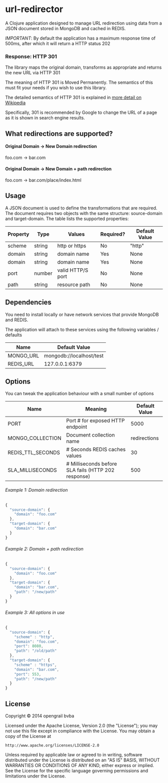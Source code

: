 # url-redirector

A Clojure application designed to manage URL redirection using data from a JSON document stored in MongoDB and cached in REDIS.

*IMPORTANT*: By default the application has a maximum response time of 500ms, after which it will return a HTTP status 202

### Response: HTTP 301

The library maps the original domain, transforms as appropriate and returns the new URL via HTTP 301

The meaning of HTTP 301 is Moved Permanently. The semantics of this must fit your needs if you wish to use this library.

The detailed semantics of HTTP 301 is explained in [more detail on Wikipedia](https://en.wikipedia.org/wiki/HTTP_301)

Specifically, 301 is recommended by Google to change the URL of a page as it is shown in search engine results.

## What redirections are supported?

#### Original Domain -> New Domain redirection

foo.com -> bar.com

#### Original Domain -> New Domain + path redirection

foo.com -> bar.com/place/index.html

## Usage

A JSON document is used to define the transformations that are required. The document requires two objects with 
the same structure: source-domain and target-domain. The table lists the supported properties:

| Property      | Type    | Values          | Required?  | Default Value |
| --------      | ------- | --------------- | --------   | ------------- |
| scheme        | string  | http or https   | No         | "http"        |
| domain        | string  | domain name     | Yes        | None          |
| domain        | string  | domain name     | Yes        | None          |
| port          | number  | valid HTTP/S port | No       | None          |
| path          | string  | resource path     | No       | None          |

## Dependencies

You need to install locally or have network services that provide MongoDB and REDIS.

The application will attach to these services using the following variables / defaults
 
| Name          | Default Value |
| --------      | ------------- |
| MONGO_URL     | mongodb://localhost/test |
| REDIS_URL     | 127.0.0.1:6379 |

## Options

You can tweak the application behaviour with a small number of options

| Name          | Meaning          | Default Value |
| --------      | -------          | ------------- |
| PORT | Port # for exposed HTTP endpoint | 5000 |
| MONGO_COLLECTION  | Document collection name | redirections |
| REDIS_TTL_SECONDS | # Seconds REDIS caches values | 30 |
| SLA_MILLISECONDS | # Milliseconds before SLA fails (HTTP 202 response) | 500 |

###### Example 1: Domain redirection

```JavaScript
{
  "source-domain": {
    "domain": "foo.com"
  },
  "target-domain": {
    "domain": "bar.com"
  }
}
```

###### Example 2: Domain + path redirection

```JavaScript
{
  "source-domain": {
    "domain": "foo.com"
  },
  "target-domain": {
    "domain": "bar.com",
    "path": "/new/path"
  }
}
```

###### Example 3: All options in use

```JavaScript
{
  "source-domain": {
    "scheme" : "http",
    "domain": "foo.com",
    "port": 8080,
    "path": "/old/path"
  },
  "target-domain": {
    "scheme" : "https",
    "domain": "bar.com",
    "port": 553,
    "path": "/new/path"
  }
}
```

## License

Copyright © 2014 opengrail bvba

Licensed under the Apache License, Version 2.0 (the "License");
you may not use this file except in compliance with the License.
You may obtain a copy of the License at

    http://www.apache.org/licenses/LICENSE-2.0

Unless required by applicable law or agreed to in writing, software
distributed under the License is distributed on an "AS IS" BASIS,
WITHOUT WARRANTIES OR CONDITIONS OF ANY KIND, either express or implied.
See the License for the specific language governing permissions and
limitations under the License.